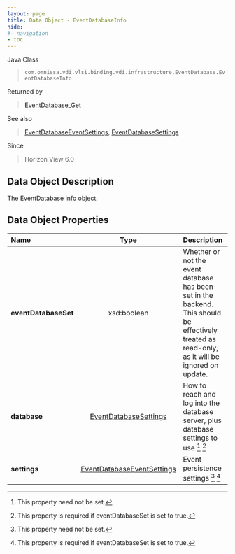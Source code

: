 ```yaml
---
layout: page
title: Data Object - EventDatabaseInfo
hide:
#- navigation
- toc
---
```






Java Class
> `com.omnissa.vdi.vlsi.binding.vdi.infrastructure.EventDatabase.EventDatabaseInfo`

Returned by
> [EventDatabase_Get](vdi.infrastructure.EventDatabase.md#get)

See also
> [EventDatabaseEventSettings](vdi.infrastructure.EventDatabase.EventSettings.md), [EventDatabaseSettings](vdi.infrastructure.EventDatabase.EventDatabaseSettings.md)

Since
> Horizon View 6.0


## Data Object Description

The EventDatabase info object.

## Data Object Properties

 Name | Type | Description
:---|:---:|:---
**eventDatabaseSet**|  xsd:boolean|  Whether or not the event database has been set in the backend. This should be effectively treated as read-only, as it will be ignored on update.
**database**| [EventDatabaseSettings](vdi.infrastructure.EventDatabase.EventDatabaseSettings.md)|  How to reach and log into the database server, plus database settings to use [^1] [^258]
**settings**| [EventDatabaseEventSettings](vdi.infrastructure.EventDatabase.EventSettings.md)|  Event persistence settings [^1] [^258]


 


[^1]: This property need not be set.
[^258]: This property is required if eventDatabaseSet is set to true.